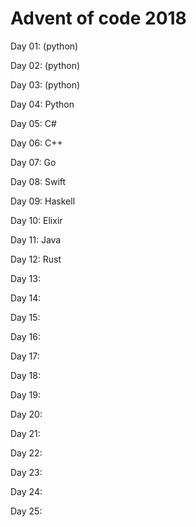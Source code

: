 # Advent of code 2018

Day 01: (python)

Day 02: (python)

Day 03: (python)

Day 04: Python

Day 05: C#

Day 06: C++

Day 07: Go

Day 08: Swift

Day 09: Haskell

Day 10: Elixir

Day 11: Java

Day 12: Rust

Day 13:

Day 14:

Day 15:

Day 16:

Day 17:

Day 18:

Day 19:

Day 20:

Day 21:

Day 22:

Day 23:

Day 24:

Day 25:
